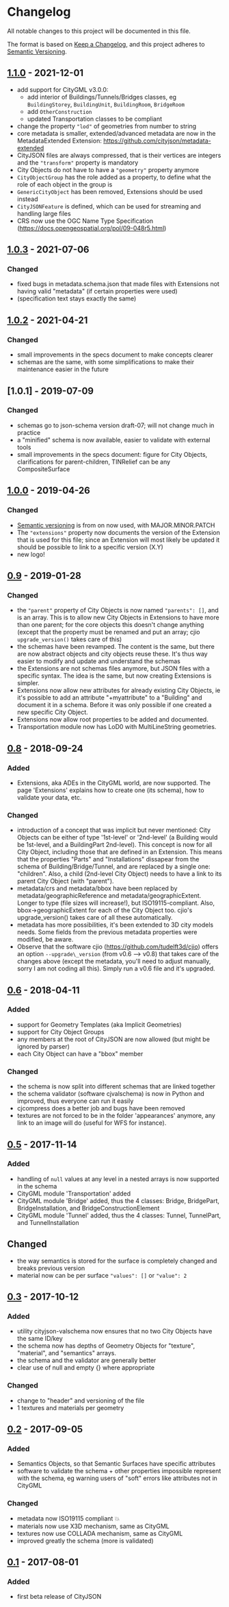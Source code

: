 

# Changelog

All notable changes to this project will be documented in this file.

The format is based on [Keep a Changelog](https://keepachangelog.com/en/1.0.0/),
and this project adheres to [Semantic Versioning](https://semver.org/spec/v2.0.0.html).


## [1.1.0] - 2021-12-01
- add support for CityGML v3.0.0: 
  - add interior of Buildings/Tunnels/Bridges classes, eg `BuildingStorey`, `BuildingUnit`, `BuildingRoom`, `BridgeRoom` 
  - add `OtherConstruction`
  - updated Transportation classes to be compliant
- change the property `"lod"` of geometries from number to string 
- core metadata is smaller, extended/advanced metadata are now in the MetadataExtended Extension: https://github.com/cityjson/metadata-extended
- CityJSON files are always compressed, that is their vertices are integers and the `"transform"` property is mandatory
- City Objects do not have to have a `"geometry"` property anymore
- `CityObjectGroup` has the role added as a property, to define what the role of each object in the group is
- `GenericCityObject` has been removed, Extensions should be used instead
- `CityJSONFeature` is defined, which can be used for streaming and handling large files
- CRS now use the OGC Name Type Specification (https://docs.opengeospatial.org/pol/09-048r5.html)


## [1.0.3] - 2021-07-06
### Changed
- fixed bugs in metadata.schema.json that made files with Extensions not having valid "metadata" (if certain properties were used)
- (specification text stays exactly the same)


## [1.0.2] - 2021-04-21
### Changed
- small improvements in the specs document to make concepts clearer
- schemas are the same, with some simplifications to make their maintenance easier in the future


## [1.0.1] - 2019-07-09
### Changed
- schemas go to json-schema version draft-07; will not change much in practice
- a "minified" schema is now available, easier to validate with external tools
- small improvements in the specs document: figure for City Objects, clarifications for parent-children, TINRelief can be any CompositeSurface


## [1.0.0] - 2019-04-26
### Changed
- [Semantic versioning](https://semver.org/) is from on now used, with MAJOR.MINOR.PATCH
- The `"extensions"` property now documents the version of the Extension that is used for this file; since an Extension will most likely be updated it should be possible to link to a specific version (X.Y)
- new logo!


## [0.9] - 2019-01-28
### Changed
- the `"parent"` property of City Objects is now named `"parents": []`, and is an array. This is to allow new City Objects in Extensions to have more than one parent; for the core objects this doesn't change anything (except that the property must be renamed and put an array; cjio `upgrade_version()` takes care of this)
- the schemas have been revamped. The content is the same, but there are now abstract objects and city objects reuse these. It's thus way easier to modify and update and understand the schemas
- the Extensions are not schemas files anymore, but JSON files with a specific syntax. The idea is the same, but now creating Extensions is simpler.
- Extensions now allow new attributes for already existing City Objects, ie it's possible to add an attribute "+myattribute" to a "Building" and document it in a schema. Before it was only possible if one created a new specific City Object.
- Extensions now allow root properties to be added and documented.
- Transportation module now has LoD0 with MultiLineString geometries.


## [0.8] - 2018-09-24
### Added
- Extensions, aka ADEs in the CityGML world, are now supported. The page 'Extensions' explains how to create one (its schema), how to validate your data, etc.

### Changed
- introduction of a concept that was implicit but never mentioned: City Objects can be either of type '1st-level' or '2nd-level' (a Building would be 1st-level, and a BuildingPart 2nd-level). This concept is now for all City Object, including those that are defined in an Extension. This means that the properties "Parts" and "Installations" dissapear from the schema of Building/Bridge/Tunnel, and are replaced by a single one: "children". Also, a child (2nd-level City Object) needs to have a link to its parent City Object (with "parent").
- metadata/crs and metadata/bbox have been replaced by metadata/geographicReference and metadata/geographicExtent. Longer to type (file sizes will increase!), but ISO19115-compliant. Also, bbox-&gt;geographicExtent for each of the City Object too. cjio's upgrade\_version() takes care of all these automatically.
- metadata has more possibilities, it's been extended to 3D city models needs. Some fields from the previous metadata properties were modified, be aware.
- Observe that the software cjio (<https://github.com/tudelft3d/cjio>) offers an option `--upgrade\_version` (from v0.6 --&gt; v0.8) that takes care of the changes above (except the metadata, you'll need to adjust manually, sorry I am not coding all this). Simply run a v0.6 file and it's upgraded.


## [0.6] - 2018-04-11
### Added
- support for Geometry Templates (aka Implicit Geometries)
- support for City Object Groups
- any members at the root of CityJSON are now allowed (but might be ignored by parser)
- each City Object can have a "bbox" member

### Changed
- the schema is now split into different schemas that are linked together
- the schema validator (software cjvalschema) is now in Python and improved, thus everyone can run it easily
- cjcompress does a better job and bugs have been removed
- textures are not forced to be in the folder 'appearances' anymore, any link to an image will do (useful for WFS for instance).


## [0.5] - 2017-11-14
### Added
- handling of `null` values at any level in a nested arrays is now supported in the schema
- CityGML module 'Transportation' added
- CityGML module 'Bridge' added, thus the 4 classes: Bridge, BridgePart, BridgeInstallation, and BridgeConstructionElement
- CityGML module 'Tunnel' added, thus the 4 classes: Tunnel, TunnelPart, and TunnelInstallation

## Changed
- the way semantics is stored for the surface is completely changed and breaks previous version
- material now can be per surface `"values": []` or `"value": 2`


## [0.3] - 2017-10-12
### Added
- utility cityjson-valschema now ensures that no two City Objects have the same ID/key
- the schema now has depths of Geometry Objects for "texture", "material", and "semantics" arrays.
- the schema and the validator are generally better
- clear use of null and empty {} where appropriate

### Changed
- change to "header" and versioning of the file
- 1 textures and materials per geometry


## [0.2] - 2017-09-05
### Added
- Semantics Objects, so that Semantic Surfaces have specific attributes
- software to validate the schema + other properties impossible represent with the schema, eg warning users of "soft" errors like attributes not in CityGML

### Changed
- metadata now ISO19115 compliant 💥
- materials now use X3D mechanism, same as CityGML
- textures now use COLLADA mechanism, same as CityGML
- improved greatly the schema (more is validated)


## [0.1] - 2017-08-01
### Added
- first beta release of CityJSON


[1.1.0]: https://github.com/tudelft3d/cityjson/compare/1.0.3...1.1.0
[1.0.3]: https://github.com/tudelft3d/cityjson/compare/1.0.2...1.0.3
[1.0.2]: https://github.com/tudelft3d/cityjson/compare/1.0.1...1.0.2
[1.0.0]: https://github.com/tudelft3d/cityjson/compare/0.9...1.0.0
[0.9]:   https://github.com/tudelft3d/cityjson/compare/0.8...0.9
[0.8]:   https://github.com/tudelft3d/cityjson/compare/0.6...0.8
[0.6]:   https://github.com/tudelft3d/cityjson/compare/0.5...0.6
[0.5]:   https://github.com/tudelft3d/cityjson/compare/0.3...0.5
[0.3]:   https://github.com/tudelft3d/cityjson/compare/0.2...0.3
[0.2]:   https://github.com/tudelft3d/cityjson/compare/0.1...0.2
[0.1]:   https://github.com/tudelft3d/cityjson/releases/0.1
